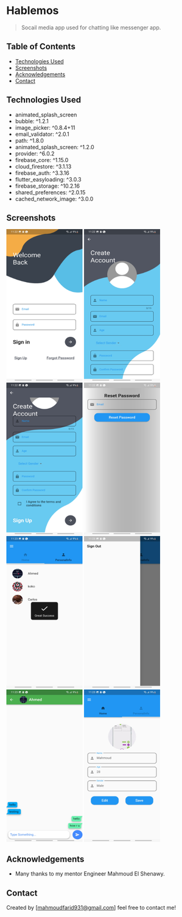 # Hablemos
> Socail media app used for chatting like messenger app.


## Table of Contents
* [Technologies Used](#technologies-used)
* [Screenshots](#screenshots)
* [Acknowledgements](#acknowledgements)
* [Contact](#contact)



## Technologies Used
-  animated_splash_screen
-  bubble: ^1.2.1
-  image_picker: ^0.8.4+11
-  email_validator: ^2.0.1
-  path: ^1.8.0
-  animated_splash_screen: ^1.2.0
-  provider: ^6.0.2
-  firebase_core: ^1.15.0
-  cloud_firestore: ^3.1.13
-  firebase_auth: ^3.3.16
-  flutter_easyloading: ^3.0.3
-  firebase_storage: ^10.2.16
-  shared_preferences: ^2.0.15
-  cached_network_image: ^3.0.0




## Screenshots
<div class="row">
    <img src="https://github.com/MahmoudEzzElden/chat_app/blob/master/screenshots/login.jpg" width="200" height="400" />
    <img src="https://github.com/MahmoudEzzElden/chat_app/blob/master/screenshots/register.jpg" width="200" height="400" />
    <img src="https://github.com/MahmoudEzzElden/chat_app/blob/master/screenshots/register1.jpg" width="200" height="400" />
    <img src="https://github.com/MahmoudEzzElden/chat_app/blob/master/screenshots/reset.jpg" width="200" height="400" />
</div>
<div class="row">
    <img src="https://github.com/MahmoudEzzElden/chat_app/blob/master/screenshots/chatlist.jpg" width="200" height="400" />
    <img src="https://github.com/MahmoudEzzElden/chat_app/blob/master/screenshots/signout.jpg" width="200" height="400" />
    <img src="https://github.com/MahmoudEzzElden/chat_app/blob/master/screenshots/conversation.jpg" width="200" height="400" />
    <img src="https://github.com/MahmoudEzzElden/chat_app/blob/master/screenshots/profile.jpg" width="200" height="400" />
</div>







## Acknowledgements
- Many thanks to  my mentor Engineer Mahmoud El Shenawy.


## Contact
Created by [mahmoudfarid931@gmail.com] feel free to contact me!



